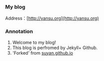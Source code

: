 ### My blog

Address：[http://yansu.org](http://yansu.org)

### Annotation

1. Welcome to my blog!
2. This blog is perfromed by Jekyll+ Github.
3. 'Forked' from [suyan.github.io](https://github.com/suyan/suyan.github.io)


